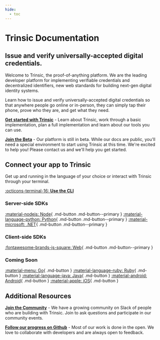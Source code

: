```yaml
---
hide:
  - toc
---
```

# Trinsic Documentation
## Issue and verify universally-accepted digital credentials.
Welcome to Trinsic, the proof-of-anything platform. We are the leading developer platform for implementing verifiable credentials and decentralized identifiers, new web standards for building next-gen digital identity systems. 

Learn how to issue and verify universally-accepted digital credentials so that anywhere people go online or in-person, they can simply tap their phone, prove who they are, and get what they need.

[**Get started with Trinsic**](learn/index.md) - Learn about Trinsic, work through a basic implementation, plan a full implementation and learn about our tools you can use. 

[**Join the Beta**](early-adopter.md) - Our platform is still in beta. While our docs are public, you'll need a special environment to start using Trinsic at this time. We're excited to help you! Please contact us and we'll help you get started.
## Connect your app to Trinsic
Get up and running in the language of your choice or interact with Trinsic through your terminal.

[:octicons-terminal-16: **Use the CLI**](cli/index.md)
### Server-side SDKs
[:material-nodejs: Node](node/index.md){ .md-button .md-button--primary }
[:material-language-python: Python](python/index.md){ .md-button .md-button--primary }
[:material-microsoft: .NET](dotnet/index.md){ .md-button .md-button--primary }
### Client-side SDKs

[:fontawesome-brands-js-square: Web](web/index.md){ .md-button .md-button--primary } 

### Coming Soon

[:material-menu: Go](#){ .md-button }
[:material-language-ruby: Ruby](#){ .md-button  }
[:material-language-java: Java](#){ .md-button }
[:material-android: Android](#){ .md-button }
[:material-apple: iOS](#){ .md-button } 





## Additional Resources
[**Join the Community**](https://join.slack.com/t/trinsiccommunity/shared_invite/zt-pcsdy7kn-h4vtdPEpqQUlmirU8FFzSQ) - We have a growing community on Slack of people who are building with Trinsic. Join to ask questions and participate in our community events.

[**Follow our progress on Github**](https://github.com/trinsic-id) - Most of our work is done in the open. We love to collaborate with developers and are always open to feedback.

